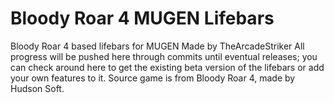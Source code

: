 # Bloody Roar 4 MUGEN Lifebars
Bloody Roar 4 based lifebars for MUGEN
Made by TheArcadeStriker
All progress will be pushed here through commits until eventual releases; you can check around here to get the existing beta version of the lifebars or add your own features to it.
Source game is from Bloody Roar 4, made by Hudson Soft.
